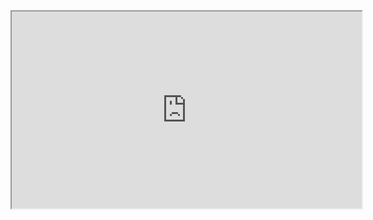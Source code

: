 <iframe width="560" height="315" src='https://dbdiagram.io/embed/625cc8e62514c97903463850'></iframe>
